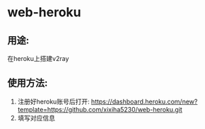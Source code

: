 # web-heroku
## 用途: 
在heroku上搭建v2ray
## 使用方法:
1. 注册好heroku账号后打开: https://dashboard.heroku.com/new?template=https://github.com/xixiha5230/web-heroku.git
2. 填写对应信息
